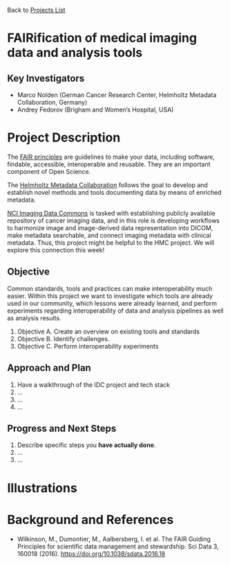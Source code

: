 Back to [Projects List](../../README.md#ProjectsList)

# FAIRification of medical imaging data and analysis tools

## Key Investigators

- Marco Nolden (German Cancer Research Center, Helmholtz Metadata Collaboration, Germany)
- Andrey Fedorov (Brigham and Women’s Hospital, USA)

# Project Description
<!-- Add a short paragraph describing the project. -->

The [FAIR principles](https://www.go-fair.org/fair-principles/) are guidelines to make your data, including software, findable, accessible, interoperable and reusable. They are an important component of Open Science.

The [Helmholtz Metadata Collaboration](https://helmholtz-metadaten.de/en) follows the goal to develop and establish novel methods and tools documenting data by means of enriched metadata.

[NCI Imaging Data Commons](https://datacommons.cancer.gov/repository/imaging-data-commons) is tasked with establishing publicly available repository of cancer imaging data, and in this role is developing workflows to harmonize image and image-derived data representation into DICOM, make metadata searchable, and connect imaging metadata with clinical metadata. Thus, this project might be helpful to the HMC project. We will explore this connection this week!


## Objective

<!-- Describe here WHAT you would like to achieve (what you will have as end result). -->

Common standards, tools and practices can make interoperability much easier. Within this project we want to investigate which tools are already used in our community, which lessons were already learned, and perform experiments regarding interoperability of data and analysis pipelines as well as analysis results.

1. Objective A. Create an overview on existing tools and standards
2. Objective B. Identify challenges.
3. Objective C. Perform interoperability experiments

## Approach and Plan

<!-- Describe here HOW you would like to achieve the objectives stated above. -->

1. Have a walkthrough of the IDC project and tech stack
2. ...
3. ...
4. ...

## Progress and Next Steps

<!-- Update this section as you make progress, describing of what you have ACTUALLY DONE. If there are specific steps that you could not complete then you can describe them here, too. -->

1. Describe specific steps you **have actually done**.
1. ...
1. ...

# Illustrations

<!-- Add pictures and links to videos that demonstrate what has been accomplished.
![Description of picture](Example2.jpg)
![Some more images](Example2.jpg)
-->

# Background and References

<!-- If you developed any software, include link to the source code repository. If possible, also add links to sample data, and to any relevant publications. -->

- Wilkinson, M., Dumontier, M., Aalbersberg, I. et al. The FAIR Guiding Principles for scientific data management and stewardship. Sci Data 3, 160018 (2016). https://doi.org/10.1038/sdata.2016.18 
